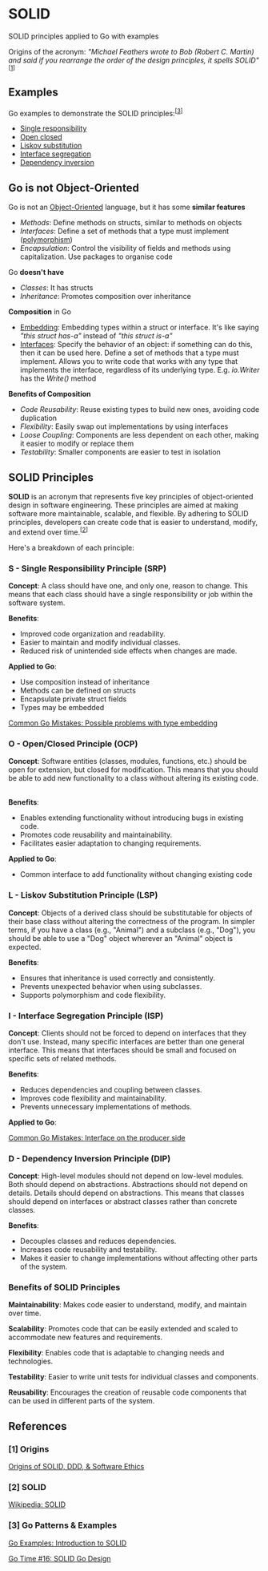 # SOLID

SOLID principles applied to Go with examples

Origins of the acronym: *"Michael Feathers wrote to Bob (Robert C. Martin) and said if you rearrange the order of the design principles, it spells SOLID"*<sup>[[1](https://github.com/mozey/solid/tree/main?tab=readme-ov-file#1-origins)]</sup>


## Examples

Go examples to demonstrate the SOLID principles:<sup>[[3](https://github.com/mozey/solid/tree/main?tab=readme-ov-file#3-go-patterns--examples)]</sup>
- [Single responsibility](https://github.com/mozey/solid/tree/main/a-single-responsibility)
- [Open closed](https://github.com/mozey/solid/tree/main/b-open-closed)
- [Liskov substitution](https://github.com/mozey/solid/tree/main/c-liskov-substitution)
- [Interface segregation](https://github.com/mozey/solid/tree/main/d-interface-segregation)
- [Dependency inversion](https://github.com/mozey/solid/tree/main/e-dependency-inversion)


## Go is not Object-Oriented

Go is not an [Object-Oriented](https://en.wikipedia.org/wiki/Object-oriented_programming) language, but it has some **similar features**
- *Methods*: Define methods on structs, similar to methods on objects
- *Interfaces*: Define a set of methods that a type must implement ([polymorphism](https://en.wikipedia.org/wiki/Polymorphism_(computer_science)))
- *Encapsulation*: Control the visibility of fields and methods using capitalization. Use packages to organise code

Go **doesn't have**
- *Classes*: It has structs
- *Inheritance*: Promotes composition over inheritance

**Composition** in Go
- [Embedding](https://go.dev/doc/effective_go#embedding): Embedding types within a struct or interface. It's like saying *"this struct has-a"* instead of *"this struct is-a"*
- [Interfaces](https://go.dev/doc/effective_go#interfaces_and_types): Specify the behavior of an object: if something can do this, then it can be used here. Define a set of methods that a type must implement. Allows you to write code that works with any type that implements the interface, regardless of its underlying type. E.g. *io.Writer* has the *Write()* method

**Benefits of Composition**
- *Code Reusability*: Reuse existing types to build new ones, avoiding code duplication
- *Flexibility*: Easily swap out implementations by using interfaces
- *Loose Coupling*: Components are less dependent on each other, making it easier to modify or replace them
- *Testability*: Smaller components are easier to test in isolation


## SOLID Principles

**SOLID** is an acronym that represents five key principles of object-oriented design in software engineering. These principles are aimed at making software more maintainable, scalable, and flexible. By adhering to SOLID principles, developers can create code that is easier to understand, modify, and extend over time.<sup>[[2](https://github.com/mozey/solid/tree/main?tab=readme-ov-file#2-solid)]</sup>

Here's a breakdown of each principle:


### S - Single Responsibility Principle (SRP)

**Concept**: 
A class should have one, and only one, reason to change. This means that each class should have a single responsibility or job within the software system.

**Benefits**:
- Improved code organization and readability.
- Easier to maintain and modify individual classes.
- Reduced risk of unintended side effects when changes are made.

**Applied to Go**:
- Use composition instead of inheritance
- Methods can be defined on structs
- Encapsulate private struct fields
- Types may be embedded

[Common Go Mistakes: Possible problems with type embedding](https://100go.co/#not-being-aware-of-the-possible-problems-with-type-embedding-10)


### O - Open/Closed Principle (OCP)

**Concept**: 
Software entities (classes, modules, functions, etc.) should be open for extension, but closed for modification. This means that you should be able to add new functionality to a class without altering its existing code.   

**Benefits**:
- Enables extending functionality without introducing bugs in existing code.
- Promotes code reusability and maintainability.
- Facilitates easier adaptation to changing requirements.

**Applied to Go**:
- Common interface to add functionality without changing existing code


### L - Liskov Substitution Principle (LSP)

**Concept**: 
Objects of a derived class should be substitutable for objects of their base class without altering the correctness of the program. In simpler terms, if you have a class (e.g., "Animal") and a subclass (e.g., "Dog"), you should be able to use a "Dog" object wherever an "Animal" object is expected.

**Benefits**:
- Ensures that inheritance is used correctly and consistently.
- Prevents unexpected behavior when using subclasses.
- Supports polymorphism and code flexibility.


### I - Interface Segregation Principle (ISP)

**Concept**: 
Clients should not be forced to depend on interfaces that they don't use. Instead, many specific interfaces are better than one general interface. This means that interfaces should be small and focused on specific sets of related methods.

**Benefits**:
- Reduces dependencies and coupling between classes.
- Improves code flexibility and maintainability.
- Prevents unnecessary implementations of methods.

**Applied to Go**:

[Common Go Mistakes: Interface on the producer side](https://100go.co/#interface-on-the-producer-side-6)


### D - Dependency Inversion Principle (DIP)

**Concept**: 
High-level modules should not depend on low-level modules. Both should depend on abstractions. Abstractions should not depend on details. Details should depend on abstractions. This means that classes should depend on interfaces or abstract classes rather than concrete classes.   

**Benefits**:
- Decouples classes and reduces dependencies.
- Increases code reusability and testability.
- Makes it easier to change implementations without affecting other parts of the system.


### Benefits of SOLID Principles

**Maintainability**: 
Makes code easier to understand, modify, and maintain over time.

**Scalability**: 
Promotes code that can be easily extended and scaled to accommodate new features and requirements.

**Flexibility**: 
Enables code that is adaptable to changing needs and technologies.

**Testability**: 
Easier to write unit tests for individual classes and components.

**Reusability**: 
Encourages the creation of reusable code components that can be used in different parts of the system.


## References

### [1] Origins

[Origins of SOLID, DDD, & Software Ethics](https://web.archive.org/web/20180824134615/https://www.infoq.com/podcasts/uncle-bob-solid-ddd/)

### [2] SOLID

[Wikipedia: SOLID](https://en.wikipedia.org/wiki/SOLID)

### [3] Go Patterns & Examples

[Go Examples: Introduction to SOLID](https://hackernoon.com/go-design-patterns-an-introduction-to-solid)

[Go Time #16: SOLID Go Design](https://changelog.com/gotime/16)


